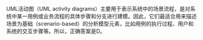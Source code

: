 UML活动图（UML activity diagrams）主要用于表示系统中的场景流程，是对系统中某一用例或业务流程的具体步骤和分支进行建模。因此，它们最适合用来描述场景为基础（scenario-based）的分析模型元素，比如用例的执行过程、用户和系统的交互步骤等。所以，正确答案是D。